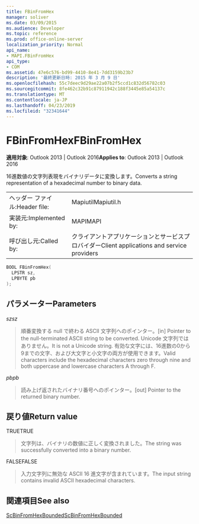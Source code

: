 ```yaml
---
title: FBinFromHex
manager: soliver
ms.date: 03/09/2015
ms.audience: Developer
ms.topic: reference
ms.prod: office-online-server
localization_priority: Normal
api_name:
- MAPI.FBinFromHex
api_type:
- COM
ms.assetid: 47e6c576-bd99-4410-8e41-7dd3159b23b7
description: '最終更新日時: 2015 年 3 月 9 日'
ms.openlocfilehash: 55c7deec9d29ae22a07b2f5ccd1c832d56782c03
ms.sourcegitcommit: 8fe462c32b91c87911942c188f3445e85a54137c
ms.translationtype: MT
ms.contentlocale: ja-JP
ms.lasthandoff: 04/23/2019
ms.locfileid: "32341644"
---
```

# <a name="fbinfromhex"></a><span data-ttu-id="ae1d8-103">FBinFromHex</span><span class="sxs-lookup"><span data-stu-id="ae1d8-103">FBinFromHex</span></span>

  
  
<span data-ttu-id="ae1d8-104">**適用対象**: Outlook 2013 | Outlook 2016</span><span class="sxs-lookup"><span data-stu-id="ae1d8-104">**Applies to**: Outlook 2013 | Outlook 2016</span></span> 
  
<span data-ttu-id="ae1d8-105">16進数値の文字列表現をバイナリデータに変換します。</span><span class="sxs-lookup"><span data-stu-id="ae1d8-105">Converts a string representation of a hexadecimal number to binary data.</span></span> 
  
|||
|:-----|:-----|
|<span data-ttu-id="ae1d8-106">ヘッダー ファイル:</span><span class="sxs-lookup"><span data-stu-id="ae1d8-106">Header file:</span></span>  <br/> |<span data-ttu-id="ae1d8-107">Mapiutil</span><span class="sxs-lookup"><span data-stu-id="ae1d8-107">Mapiutil.h</span></span>  <br/> |
|<span data-ttu-id="ae1d8-108">実装元:</span><span class="sxs-lookup"><span data-stu-id="ae1d8-108">Implemented by:</span></span>  <br/> |<span data-ttu-id="ae1d8-109">MAPI</span><span class="sxs-lookup"><span data-stu-id="ae1d8-109">MAPI</span></span>  <br/> |
|<span data-ttu-id="ae1d8-110">呼び出し元:</span><span class="sxs-lookup"><span data-stu-id="ae1d8-110">Called by:</span></span>  <br/> |<span data-ttu-id="ae1d8-111">クライアントアプリケーションとサービスプロバイダー</span><span class="sxs-lookup"><span data-stu-id="ae1d8-111">Client applications and service providers</span></span>  <br/> |
   
```cpp
BOOL FBinFromHex(
  LPSTR sz,
  LPBYTE pb
);
```

## <a name="parameters"></a><span data-ttu-id="ae1d8-112">パラメーター</span><span class="sxs-lookup"><span data-stu-id="ae1d8-112">Parameters</span></span>

 <span data-ttu-id="ae1d8-113">_sz_</span><span class="sxs-lookup"><span data-stu-id="ae1d8-113">_sz_</span></span>
  
> <span data-ttu-id="ae1d8-114">順番変換する null で終わる ASCII 文字列へのポインター。</span><span class="sxs-lookup"><span data-stu-id="ae1d8-114">[in] Pointer to the null-terminated ASCII string to be converted.</span></span> <span data-ttu-id="ae1d8-115">Unicode 文字列ではありません。</span><span class="sxs-lookup"><span data-stu-id="ae1d8-115">It is not a Unicode string.</span></span> <span data-ttu-id="ae1d8-116">有効な文字には、16進数の0から9までの文字、および大文字と小文字の両方が使用できます。</span><span class="sxs-lookup"><span data-stu-id="ae1d8-116">Valid characters include the hexadecimal characters zero through nine and both uppercase and lowercase characters A through F.</span></span>
    
 <span data-ttu-id="ae1d8-117">_pb_</span><span class="sxs-lookup"><span data-stu-id="ae1d8-117">_pb_</span></span>
  
> <span data-ttu-id="ae1d8-118">読み上げ返されたバイナリ番号へのポインター。</span><span class="sxs-lookup"><span data-stu-id="ae1d8-118">[out] Pointer to the returned binary number.</span></span>
    
## <a name="return-value"></a><span data-ttu-id="ae1d8-119">戻り値</span><span class="sxs-lookup"><span data-stu-id="ae1d8-119">Return value</span></span>

<span data-ttu-id="ae1d8-120">TRUE</span><span class="sxs-lookup"><span data-stu-id="ae1d8-120">TRUE</span></span> 
  
> <span data-ttu-id="ae1d8-121">文字列は、バイナリの数値に正しく変換されました。</span><span class="sxs-lookup"><span data-stu-id="ae1d8-121">The string was successfully converted into a binary number.</span></span> 
    
<span data-ttu-id="ae1d8-122">FALSE</span><span class="sxs-lookup"><span data-stu-id="ae1d8-122">FALSE</span></span> 
  
> <span data-ttu-id="ae1d8-123">入力文字列に無効な ASCII 16 進文字が含まれています。</span><span class="sxs-lookup"><span data-stu-id="ae1d8-123">The input string contains invalid ASCII hexadecimal characters.</span></span>
    
## <a name="see-also"></a><span data-ttu-id="ae1d8-124">関連項目</span><span class="sxs-lookup"><span data-stu-id="ae1d8-124">See also</span></span>



[<span data-ttu-id="ae1d8-125">ScBinFromHexBounded</span><span class="sxs-lookup"><span data-stu-id="ae1d8-125">ScBinFromHexBounded</span></span>](scbinfromhexbounded.md)

